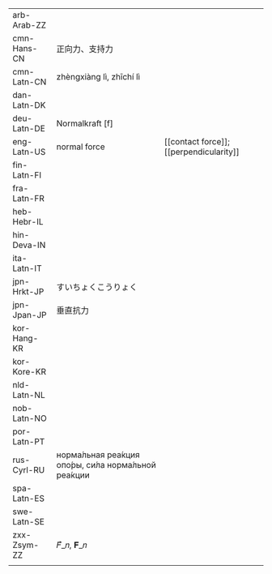 | | | |
|-|-|-|
| arb-Arab-ZZ |  |  |
| cmn-Hans-CN | 正向力、支持力 |  |
| cmn-Latn-CN | zhèngxiàng lì, zhīchí lì |  |
| dan-Latn-DK |  |  |
| deu-Latn-DE | Normalkraft [f] |  |
| eng-Latn-US | normal force | [[contact force]]; [[perpendicularity]] |
| fin-Latn-FI |  |  |
| fra-Latn-FR |  |  |
| heb-Hebr-IL |  |  |
| hin-Deva-IN |  |  |
| ita-Latn-IT |  |  |
| jpn-Hrkt-JP | すいちょくこうりょく |  |
| jpn-Jpan-JP | 垂直抗力 |  |
| kor-Hang-KR |  |  |
| kor-Kore-KR |  |  |
| nld-Latn-NL |  |  |
| nob-Latn-NO |  |  |
| por-Latn-PT |  |  |
| rus-Cyrl-RU | норма́льная реа́кция опо́ры, си́ла норма́льной реа́кции |  |
| spa-Latn-ES |  |  |
| swe-Latn-SE |  |  |
| zxx-Zsym-ZZ | 𝐹⃗_𝑛, 𝐅_𝑛 |  |
|  |  |  |

